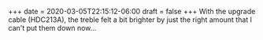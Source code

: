 +++
date = 2020-03-05T22:15:12-06:00
draft = false
+++
With the upgrade cable (HDC213A), the treble felt a bit brighter by just the right amount that I can't put them down now...